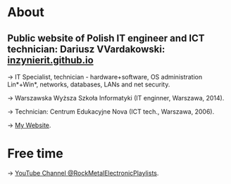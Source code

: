 # About 

## Public website of Polish IT engineer and ICT technician: Dariusz VVardakowski: [inzynierit.github.io](https://inzynierit.github.io)

-> IT Specialist, technician - hardware+software, OS administration Lin*+Win*, networks, databases, LANs and net security. 

-> Warszawska Wyższa Szkoła Informatyki (IT enginner, Warszawa, 2014). 

-> Technician: Centrum Edukacyjne Nova (ICT tech., Warszawa, 2006).

-> [My Website](https://wardakowski.pl.tl).

# Free time

-> [YouTube Channel @RockMetalElectronicPlaylists](https://youtube.com/@RockMetalElectronicPlaylists).
